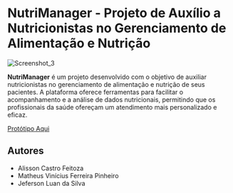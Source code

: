 # NutriManager - Projeto de Auxílio a Nutricionistas no Gerenciamento de Alimentação e Nutrição


![Screenshot_3](https://github.com/AlissonCastroFeitoza/NutriManager/assets/65199677/04a6e650-acc8-457d-a19d-bdc8dd83e9a7)

**NutriManager** é um projeto desenvolvido com o objetivo de auxiliar nutricionistas no gerenciamento de alimentação e nutrição de seus pacientes. A plataforma oferece ferramentas para facilitar o acompanhamento e a análise de dados nutricionais, permitindo que os profissionais da saúde ofereçam um atendimento mais personalizado e eficaz.

<a href="https://www.figma.com/proto/LjKIbvEI7LFvZlqHGUbyGZ/NutriManager-V2?type=design&node-id=8-1818&t=0dxouJTTAyse0ZxV-0&scaling=min-zoom&page-id=0%3A1">Protótipo Aqui</a>

## Autores

- Alisson Castro Feitoza
- Matheus Vinícius Ferreira Pinheiro
- Jeferson Luan da Silva


